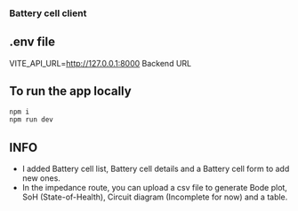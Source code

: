 ### Battery cell client

## .env file

VITE_API_URL=http://127.0.0.1:8000 Backend URL

## To run the app locally

```bash
npm i
npm run dev
```

## INFO

- I added Battery cell list, Battery cell details and a Battery cell form to add new ones.
- In the impedance route, you can upload a csv file to generate Bode plot, SoH (State-of-Health), Circuit diagram (Incomplete for now) and a table.
